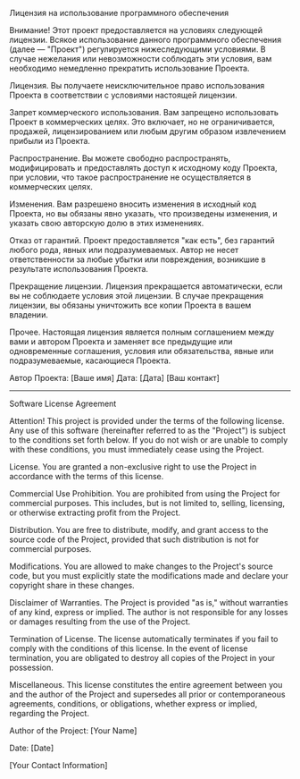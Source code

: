 Лицензия на использование программного обеспечения

Внимание! Этот проект предоставляется на условиях следующей лицензии. Всякое использование данного программного обеспечения (далее — "Проект") регулируется нижеследующими условиями. В случае нежелания или невозможности соблюдать эти условия, вам необходимо немедленно прекратить использование Проекта.

Лицензия. Вы получаете неисключительное право использования Проекта в соответствии с условиями настоящей лицензии.

Запрет коммерческого использования. Вам запрещено использовать Проект в коммерческих целях. Это включает, но не ограничивается, продажей, лицензированием или любым другим образом извлечением прибыли из Проекта.

Распространение. Вы можете свободно распространять, модифицировать и предоставлять доступ к исходному коду Проекта, при условии, что такое распространение не осуществляется в коммерческих целях.

Изменения. Вам разрешено вносить изменения в исходный код Проекта, но вы обязаны явно указать, что произведены изменения, и указать свою авторскую долю в этих изменениях.

Отказ от гарантий. Проект предоставляется "как есть", без гарантий любого рода, явных или подразумеваемых. Автор не несет ответственности за любые убытки или повреждения, возникшие в результате использования Проекта.

Прекращение лицензии. Лицензия прекращается автоматически, если вы не соблюдаете условия этой лицензии. В случае прекращения лицензии, вы обязаны уничтожить все копии Проекта в вашем владении.

Прочее. Настоящая лицензия является полным соглашением между вами и автором Проекта и заменяет все предыдущие или одновременные соглашения, условия или обязательства, явные или подразумеваемые, касающиеся Проекта.

Автор Проекта: [Ваше имя]
Дата: [Дата]
[Ваш контакт]

----------------------------------

Software License Agreement

Attention! This project is provided under the terms of the following license. Any use of this software (hereinafter referred to as the "Project") is subject to the conditions set forth below. If you do not wish or are unable to comply with these conditions, you must immediately cease using the Project.

License. You are granted a non-exclusive right to use the Project in accordance with the terms of this license.

Commercial Use Prohibition. You are prohibited from using the Project for commercial purposes. This includes, but is not limited to, selling, licensing, or otherwise extracting profit from the Project.

Distribution. You are free to distribute, modify, and grant access to the source code of the Project, provided that such distribution is not for commercial purposes.

Modifications. You are allowed to make changes to the Project's source code, but you must explicitly state the modifications made and declare your copyright share in these changes.

Disclaimer of Warranties. The Project is provided "as is," without warranties of any kind, express or implied. The author is not responsible for any losses or damages resulting from the use of the Project.

Termination of License. The license automatically terminates if you fail to comply with the conditions of this license. In the event of license termination, you are obligated to destroy all copies of the Project in your possession.

Miscellaneous. This license constitutes the entire agreement between you and the author of the Project and supersedes all prior or contemporaneous agreements, conditions, or obligations, whether express or implied, regarding the Project.

Author of the Project: [Your Name]

Date: [Date]

[Your Contact Information]